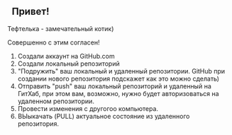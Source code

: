 ##   Привет! 

Тефтелька - замечательный котик)

Совершенно с этим согласен!

1. Создали аккаунт на GitHub.com
2. Создали локальный репозиторий
3. "Подружить" ваш локальный и удаленный репозитории. GitHub при создании нового репозитория подскажет как это можно сделать)
4. Отправить "push" ваш локальный репозиторий и удаленный на ГитХаб, при этом вам, возможно, нужно будет авторизоваться на удаленном репозитории.
5. Провести изменения с другогоо компьютера.
6. ВЫыкачать (PULL) актуальное состояние из удаленного репозитория.

